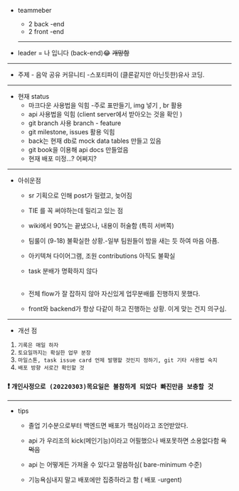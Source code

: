 - teammeber

  - 2 back -end
  - 2 front -end

  ***

- leader = 나 입니다 (back-end)😂 ~~개망함~~

---

- 주제 - 음악 공유 커뮤니티 -스포티파이 (클론같지만 아닌듯한)유사 코딩.

---

- 현재 status
  - 마크다운 사용법을 익힘 -주로 표만들기, img 넣기 , br 활용
    <br>
  - api 사용법을 익힘 (client server에서 받아오는 것을 확인 )
    <br>
  - git branch 사용 branch - feature
    <br>
  - git milestone, issues 활용 익힘
    <br>
  - back는 현재 db로 mock data tables 만들고 있음
    <br>
  - git book을 이용해 api docs 만들었음
    <br>
  - 현재 배포 미정...? 어쩌지?

---

- 아쉬운점

  - sr 기획으로 인해 post가 밀렸고, 늦어짐
    <br>
  - TIE 를 꼭 써야하는데 밀리고 있는 점
    <br>

  - wiki에서 90%는 끝냈으나, 내용이 허술함 (특히 서버쪽)
    <br>
  - 팀룰이 (9-18) 불확실한 상황.-일부 팀원들이 밤을 새는 듯 하여 마음 아픔.
    <br>
  - 아키텍쳐 다이어그램, 조원 contributions 아직도 불확실
    <br>
  - task 분배가 명확하지 않다  
    <br>
  - 전체 flow가 잘 잡하지 않아 자신있게 업무분배를 진행하지 못했다.
    <br>
  - front와 backend가 항상 다같이 하고 진행하는 상황. 이게 맞는 건지 의구심.

---

- 개선 점

1.  `기록은 매일 하자`
2.  `토요일까지는 확실한 업무 분장`
3.  `마일스톤, task issue card 언제 발행할 것인지 정하기, git 기타 사용법 숙지`
4.  `배포 방향 서로간 확인할 것`

### ❗ `개인사정으로 (20220303)목요일은 불참하게 되었다 빠진만큼 보충할 것`

---

- tips

  - 졸업 기수분으로부터 백엔드면 배포가 핵심이라고 조언받았다.

  - api 가 우리조의 kick(메인기능)이라고 어필했으나 배포못하면 소용없다함 ~~욕먹음~~
  - api 는 어떻게든 가져올 수 있다고 말씀하심( bare-minimum 수준)
  - 기능욕심내지 말고 배포에만 집중하라고 함 ( 배포 -urgent)
